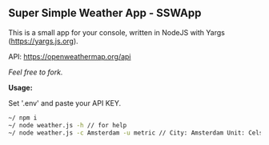 ## Super Simple Weather App - SSWApp


This is a small app for your console, written in NodeJS with Yargs (https://yargs.js.org).

API: https://openweathermap.org/api

*Feel free to fork.*

**Usage:**

Set '.env' and paste your API KEY.

```bash
~/ npm i
~/ node weather.js -h // for help
~/ node weather.js -c Amsterdam -u metric // City: Amsterdam Unit: Celsius
```

